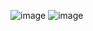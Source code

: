 ![image](https://github.com/shreyasshirwadkar/final-GPNashik-app/assets/91257284/930c764b-f6be-4390-b6d1-bb9fa49a61c3)
![image](https://github.com/shreyasshirwadkar/final-GPNashik-app/assets/91257284/060aaa15-a606-4eba-bc2d-f7815f7fc1e1)

